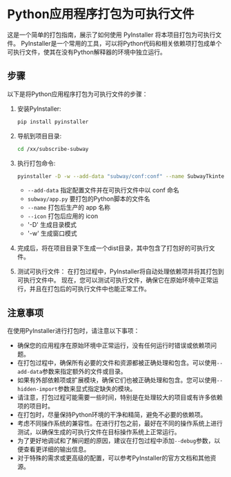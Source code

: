 # Python应用程序打包为可执行文件

这是一个简单的打包指南，展示了如何使用 PyInstaller 将本项目打包为可执行文件。
PyInstaller是一个常用的工具，可以将Python代码和相关依赖项打包成单个可执行文件，使其在没有Python解释器的环境中独立运行。

## 步骤

以下是将Python应用程序打包为可执行文件的步骤：

1. 安装PyInstaller:

   ```bash
   pip install pyinstaller
   ```
2. 导航到项目目录:
    ```bash
   cd /xx/subscribe-subway
    ```
3. 执行打包命令:
    ```bash
    pyinstaller -D -w --add-data "subway/conf:conf" --name SubwayTkinter --icon images/icon.png subway/app.py
    ```
   - `--add-data` 指定配置文件并在可执行文件中以 conf 命名
   - `subway/app.py` 要打包的Python脚本的文件名
   - `--name` 打包后生产的 app 名称
   - `--icon` 打包后应用的 icon
   - '-D' 生成目录模式
   - '-w' 生成窗口模式
4. 完成后，将在项目目录下生成一个dist目录，其中包含了打包好的可执行文件。

5. 测试可执行文件：
在打包过程中，PyInstaller将自动处理依赖项并将其打包到可执行文件中。
现在，您可以测试可执行文件，确保它在原始环境中正常运行，并且在打包后的可执行文件中也能正常工作。

## 注意事项

在使用PyInstaller进行打包时，请注意以下事项：

- 确保您的应用程序在原始环境中正常运行，没有任何运行时错误或依赖项问题。
- 在打包过程中，确保所有必要的文件和资源都被正确处理和包含。可以使用`--add-data`参数来指定额外的文件或目录。
- 如果有外部依赖项或扩展模块，确保它们也被正确处理和包含。您可以使用`--hidden-import`参数来显式指定缺失的模块。
- 请注意，打包过程可能需要一些时间，特别是在处理较大的项目或有许多依赖项的项目时。
- 在打包时，尽量保持Python环境的干净和精简，避免不必要的依赖项。
- 考虑不同操作系统的兼容性。在进行打包之前，最好在不同的操作系统上进行测试，以确保生成的可执行文件在目标操作系统上正常运行。
- 为了更好地调试和了解问题的原因，建议在打包过程中添加`--debug`参数，以便查看更详细的输出信息。
- 对于特殊的需求或更高级的配置，可以参考PyInstaller的官方文档和其他资源。

